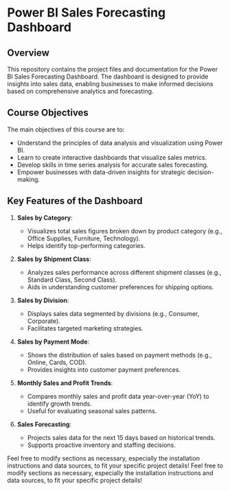 # Power BI Sales Forecasting Dashboard

## Overview
This repository contains the project files and documentation for the Power BI Sales Forecasting Dashboard. The dashboard is designed to provide insights into sales data, enabling businesses to make informed decisions based on comprehensive analytics and forecasting.

## Course Objectives
The main objectives of this course are to:
- Understand the principles of data analysis and visualization using Power BI.
- Learn to create interactive dashboards that visualize sales metrics.
- Develop skills in time series analysis for accurate sales forecasting.
- Empower businesses with data-driven insights for strategic decision-making.

## Key Features of the Dashboard
1. **Sales by Category**:
   - Visualizes total sales figures broken down by product category (e.g., Office Supplies, Furniture, Technology).
   - Helps identify top-performing categories.

2. **Sales by Shipment Class**:
   - Analyzes sales performance across different shipment classes (e.g., Standard Class, Second Class).
   - Aids in understanding customer preferences for shipping options.

3. **Sales by Division**:
   - Displays sales data segmented by divisions (e.g., Consumer, Corporate).
   - Facilitates targeted marketing strategies.

4. **Sales by Payment Mode**:
   - Shows the distribution of sales based on payment methods (e.g., Online, Cards, COD).
   - Provides insights into customer payment preferences.

5. **Monthly Sales and Profit Trends**:
   - Compares monthly sales and profit data year-over-year (YoY) to identify growth trends.
   - Useful for evaluating seasonal sales patterns.

6. **Sales Forecasting**:
   - Projects sales data for the next 15 days based on historical trends.
   - Supports proactive inventory and staffing decisions.
  


Feel free to modify sections as necessary, especially the installation instructions and data sources, to fit your specific project details!
Feel free to modify sections as necessary, especially the installation instructions and data sources, to fit your specific project details!
